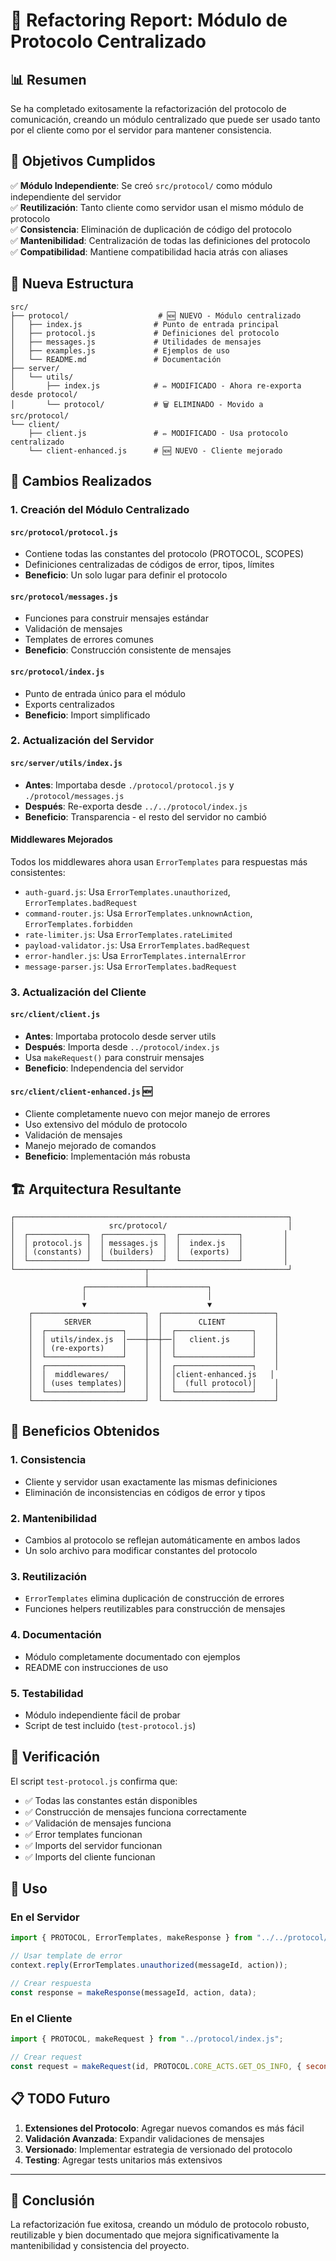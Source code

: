 # 🔄 Refactoring Report: Módulo de Protocolo Centralizado

## 📊 Resumen

Se ha completado exitosamente la refactorización del protocolo de comunicación, creando un módulo centralizado que puede ser usado tanto por el cliente como por el servidor para mantener consistencia.

## 🎯 Objetivos Cumplidos

✅ **Módulo Independiente**: Se creó `src/protocol/` como módulo independiente del servidor  
✅ **Reutilización**: Tanto cliente como servidor usan el mismo módulo de protocolo  
✅ **Consistencia**: Eliminación de duplicación de código del protocolo  
✅ **Mantenibilidad**: Centralización de todas las definiciones del protocolo  
✅ **Compatibilidad**: Mantiene compatibilidad hacia atrás con aliases  

## 📁 Nueva Estructura

```
src/
├── protocol/                    # 🆕 NUEVO - Módulo centralizado
│   ├── index.js                # Punto de entrada principal
│   ├── protocol.js             # Definiciones del protocolo
│   ├── messages.js             # Utilidades de mensajes
│   ├── examples.js             # Ejemplos de uso
│   └── README.md               # Documentación
├── server/
│   └── utils/
│       ├── index.js            # ✏️ MODIFICADO - Ahora re-exporta desde protocol/
│       └── protocol/           # 🗑️ ELIMINADO - Movido a src/protocol/
└── client/
    ├── client.js               # ✏️ MODIFICADO - Usa protocolo centralizado
    └── client-enhanced.js      # 🆕 NUEVO - Cliente mejorado
```

## 🔧 Cambios Realizados

### 1. Creación del Módulo Centralizado

#### `src/protocol/protocol.js`
- Contiene todas las constantes del protocolo (PROTOCOL, SCOPES)
- Definiciones centralizadas de códigos de error, tipos, límites
- **Beneficio**: Un solo lugar para definir el protocolo

#### `src/protocol/messages.js`
- Funciones para construir mensajes estándar
- Validación de mensajes
- Templates de errores comunes
- **Beneficio**: Construcción consistente de mensajes

#### `src/protocol/index.js`
- Punto de entrada único para el módulo
- Exports centralizados
- **Beneficio**: Import simplificado

### 2. Actualización del Servidor

#### `src/server/utils/index.js`
- **Antes**: Importaba desde `./protocol/protocol.js` y `./protocol/messages.js`
- **Después**: Re-exporta desde `../../protocol/index.js`
- **Beneficio**: Transparencia - el resto del servidor no cambió

#### Middlewares Mejorados
Todos los middlewares ahora usan `ErrorTemplates` para respuestas más consistentes:
- `auth-guard.js`: Usa `ErrorTemplates.unauthorized`, `ErrorTemplates.badRequest`
- `command-router.js`: Usa `ErrorTemplates.unknownAction`, `ErrorTemplates.forbidden`
- `rate-limiter.js`: Usa `ErrorTemplates.rateLimited`
- `payload-validator.js`: Usa `ErrorTemplates.badRequest`
- `error-handler.js`: Usa `ErrorTemplates.internalError`
- `message-parser.js`: Usa `ErrorTemplates.badRequest`

### 3. Actualización del Cliente

#### `src/client/client.js`
- **Antes**: Importaba protocolo desde server utils
- **Después**: Importa desde `../protocol/index.js`
- Usa `makeRequest()` para construir mensajes
- **Beneficio**: Independencia del servidor

#### `src/client/client-enhanced.js` 🆕
- Cliente completamente nuevo con mejor manejo de errores
- Uso extensivo del módulo de protocolo
- Validación de mensajes
- Manejo mejorado de comandos
- **Beneficio**: Implementación más robusta

## 🏗️ Arquitectura Resultante

```
┌─────────────────────────────────────────────────────────────┐
│                     src/protocol/                           │
│  ┌─────────────┐  ┌─────────────┐  ┌─────────────┐         │
│  │ protocol.js │  │ messages.js │  │  index.js   │         │
│  │ (constants) │  │ (builders)  │  │  (exports)  │         │
│  └─────────────┘  └─────────────┘  └─────────────┘         │
└─────────────────────────────┬───────────────────────────────┘
                              │
                ┌─────────────┴─────────────┐
                │                           │
                ▼                           ▼
    ┌─────────────────────────┐  ┌─────────────────────────┐
    │       SERVER            │  │        CLIENT           │
    │  ┌─────────────────┐    │  │  ┌─────────────────┐    │
    │  │ utils/index.js  │────┼──┼──│   client.js     │    │
    │  │ (re-exports)    │    │  │  │                 │    │
    │  └─────────────────┘    │  │  └─────────────────┘    │
    │  ┌─────────────────┐    │  │  ┌─────────────────┐    │
    │  │  middlewares/   │    │  │  │client-enhanced.js   │
    │  │ (uses templates)│    │  │  │  (full protocol)│    │
    │  └─────────────────┘    │  │  └─────────────────┘    │
    └─────────────────────────┘  └─────────────────────────┘
```

## 🎁 Beneficios Obtenidos

### 1. **Consistencia**
- Cliente y servidor usan exactamente las mismas definiciones
- Eliminación de inconsistencias en códigos de error y tipos

### 2. **Mantenibilidad**
- Cambios al protocolo se reflejan automáticamente en ambos lados
- Un solo archivo para modificar constantes del protocolo

### 3. **Reutilización**
- `ErrorTemplates` elimina duplicación de construcción de errores
- Funciones helpers reutilizables para construcción de mensajes

### 4. **Documentación**
- Módulo completamente documentado con ejemplos
- README con instrucciones de uso

### 5. **Testabilidad**
- Módulo independiente fácil de probar
- Script de test incluido (`test-protocol.js`)

## 🧪 Verificación

El script `test-protocol.js` confirma que:
- ✅ Todas las constantes están disponibles
- ✅ Construcción de mensajes funciona correctamente
- ✅ Validación de mensajes funciona
- ✅ Error templates funcionan
- ✅ Imports del servidor funcionan
- ✅ Imports del cliente funcionan

## 🚀 Uso

### En el Servidor
```javascript
import { PROTOCOL, ErrorTemplates, makeResponse } from "../../protocol/index.js";

// Usar template de error
context.reply(ErrorTemplates.unauthorized(messageId, action));

// Crear respuesta
const response = makeResponse(messageId, action, data);
```

### En el Cliente
```javascript
import { PROTOCOL, makeRequest } from "../protocol/index.js";

// Crear request
const request = makeRequest(id, PROTOCOL.CORE_ACTS.GET_OS_INFO, { seconds: 60 });
```

## 📋 TODO Futuro

1. **Extensiones del Protocolo**: Agregar nuevos comandos es más fácil
2. **Validación Avanzada**: Expandir validaciones de mensajes
3. **Versionado**: Implementar estrategia de versionado del protocolo
4. **Testing**: Agregar tests unitarios más extensivos

---

## 🏁 Conclusión

La refactorización fue exitosa, creando un módulo de protocolo robusto, reutilizable y bien documentado que mejora significativamente la mantenibilidad y consistencia del proyecto.

